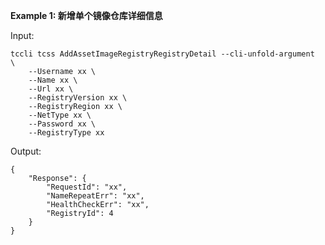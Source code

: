 **Example 1: 新增单个镜像仓库详细信息**



Input: 

```
tccli tcss AddAssetImageRegistryRegistryDetail --cli-unfold-argument  \
    --Username xx \
    --Name xx \
    --Url xx \
    --RegistryVersion xx \
    --RegistryRegion xx \
    --NetType xx \
    --Password xx \
    --RegistryType xx
```

Output: 
```
{
    "Response": {
        "RequestId": "xx",
        "NameRepeatErr": "xx",
        "HealthCheckErr": "xx",
        "RegistryId": 4
    }
}
```

